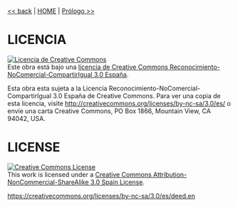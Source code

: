 [<< back](README.md) | [HOME](README.md) | [Prólogo >>](docs/prologo.md)


# LICENCIA

<a rel="license" href="http://creativecommons.org/licenses/by-nc-sa/3.0/es/"><img alt="Licencia de Creative Commons" style="border-width:0" src="https://i.creativecommons.org/l/by-nc-sa/3.0/es/88x31.png" /></a><br />Este obra está bajo una <a rel="license" href="http://creativecommons.org/licenses/by-nc-sa/3.0/es/">licencia de Creative Commons Reconocimiento-NoComercial-CompartirIgual 3.0 España</a>.

Esta obra esta sujeta a la Licencia Reconocimiento-NoComercial-CompartirIgual 3.0 España de Creative Commons. Para ver una copia de esta licencia, visite http://creativecommons.org/licenses/by-nc-sa/3.0/es/ o envíe una carta Creative Commons, PO Box 1866, Mountain View, CA 94042, USA.

# LICENSE

<a rel="license" href="http://creativecommons.org/licenses/by-nc-sa/3.0/es/"><img alt="Creative Commons License" style="border-width:0" src="https://i.creativecommons.org/l/by-nc-sa/3.0/es/88x31.png" /></a><br />This work is licensed under a <a rel="license" href="http://creativecommons.org/licenses/by-nc-sa/3.0/es/">Creative Commons Attribution-NonCommercial-ShareAlike 3.0 Spain License</a>.

https://creativecommons.org/licenses/by-nc-sa/3.0/es/deed.en
